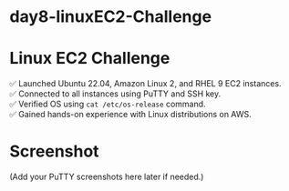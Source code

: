# day8-linuxEC2-Challenge
# Linux EC2 Challenge

✅ Launched Ubuntu 22.04, Amazon Linux 2, and RHEL 9 EC2 instances.  
✅ Connected to all instances using PuTTY and SSH key.  
✅ Verified OS using `cat /etc/os-release` command.  
✅ Gained hands-on experience with Linux distributions on AWS.

# Screenshot

(Add your PuTTY screenshots here later if needed.)
